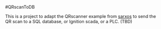 #QRscanToDB

This is a project to adapt the QRscanner example from [sarxos](https://github.com/sarxos/webcam-capture) to send the QR scan to a SQL database, or Ignition scada, or a PLC. (TBD)
